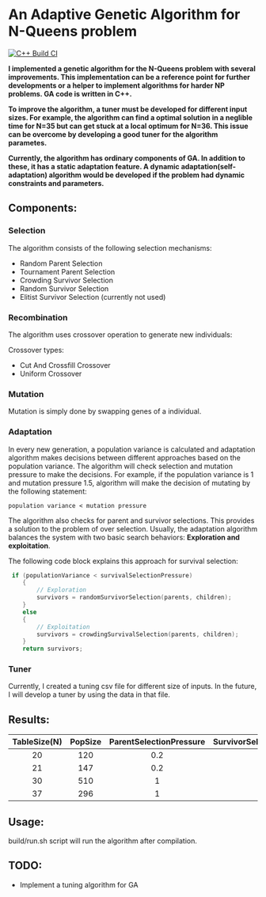 # An Adaptive Genetic Algorithm for N-Queens problem
[![C++ Build CI](https://github.com/berkkirtay/adaptive-genetic-algorithm-for-n-queens/actions/workflows/main.yml/badge.svg?branch=main)](https://github.com/berkkirtay/adaptive-genetic-algorithm-for-n-queens/actions/workflows/main.yml)

**I implemented a genetic algorithm for the N-Queens problem with several improvements. 
This implementation can be a reference point for further developments or a helper to implement 
algorithms for harder NP problems. GA code is written in C++.** 

**To improve the algorithm, a tuner must be developed for different input sizes. For example, 
the algorithm can find a optimal solution in a neglible time for N=35 but can get stuck at a local optimum for N=36. This
issue can be overcome by developing a good tuner for the algorithm parametes.** 

**Currently, the algorithm has ordinary components of GA. In addition to these, 
it has a static adaptation feature. A dynamic adaptation(self-adaptation) algorithm 
would be developed if the problem had dynamic constraints and parameters.**

## Components:
### Selection
The algorithm consists of the following selection mechanisms:
  - Random Parent Selection
  - Tournament Parent Selection
  - Crowding Survivor Selection
  - Random Survivor Selection
  - Elitist Survivor Selection (currently not used)

### Recombination
The algorithm uses crossover operation to generate new individuals:

Crossover types:
  - Cut And Crossfill Crossover
  - Uniform Crossover

### Mutation
Mutation is simply done by swapping genes of a individual.

### Adaptation 
In every new generation, a population variance is calculated and adaptation 
algorithm makes decisions between different approaches based on the population variance.
The algorithm will check selection and mutation pressure to make the decisions.
For example, if the population variance is 1 and mutation pressure 1.5, algorithm will make the
decision of mutating by the following statement:

`population variance < mutation pressure`

The algorithm also checks for parent and survivor selections. This provides a solution
to the problem of over selection. Usually, the adaptation algorithm balances the system with 
two basic search behaviors: **Exploration and exploitation**.

The following code block explains this approach for survival selection:
```cpp
 if (populationVariance < survivalSelectionPressure)
    {
        // Exploration
        survivors = randomSurvivorSelection(parents, children);
    }
    else
    {
        // Exploitation
        survivors = crowdingSurvivalSelection(parents, children);
    }
    return survivors;
```

### Tuner
Currently, I created a tuning csv file for different size of inputs. In the future, I will
develop a tuner by using the data in that file.

## Results:

| TableSize(N) | PopSize | ParentSelectionPressure | SurvivorSelectionPressure | MutationPressure | ExecutionTime |
| :---:        | :---:   | :---:                   |  :---:                    |  :---:           |  :---:        |
| 20           | 120     | 0.2                     |   0.5                     |   1.2            |  1s           |
| 21           | 147     | 0.2                     |   0.5                     |   1.2            |  3s           |
| 30           | 510     | 1                       |   0.5                     |   2              |  22s          |
| 37           | 296     | 1                       |   0.5                     |   2              |  114s         |

## Usage:
build/run.sh script will run the algorithm after compilation.

## 
## TODO: 
- Implement a tuning algorithm for GA
